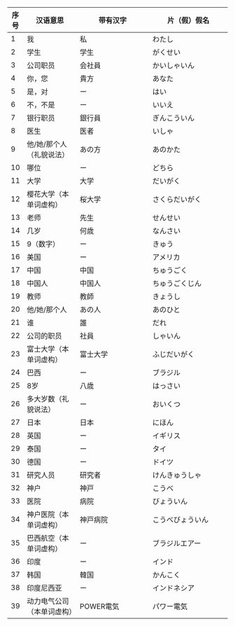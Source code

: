 
<style>
table th:first-of-type {
    width: 5%;
}
table th:nth-of-type(2) {
    width: 24%;
}
table th:nth-of-type(3) {
    width:33%;
table th:nth-of-type(4) {
    width:33%;
}
</style>




序号|  汉语意思  |  带有汉字  |片（假）假名  
|------|--------|--------|---------
1|我|私|わたし
2|学生|学生|がくせい
3|公司职员|会社員|かいしゃいん
4|你，您|貴方|あなた
5|是，对|ー|はい
6|不，不是|ー|いいえ
7|银行职员|銀行員|ぎんこういん
8|医生|医者|いしゃ
9|他/她/那个人（礼貌说法）|あの方|あのかた
10|哪位|ー|どちら
11|大学|大学|だいがく
12|樱花大学（本单词虚构）|桜大学|さくらだいがく
13|老师|先生|せんせい
14|几岁|何歳|なんさい
15|9（数字）|ー|きゅう
16|美国|ー|アメリカ
17|中国|中国|ちゅうごく
18|中国人|中国人|ちゅうごくじん
19|教师|教師|きょうし
20|他/她/那个人|あの人|あのひと
21|谁|誰|だれ
22|公司的职员|社員|しゃいん
23|富士大学（本单词虚构）|富士大学|ふじだいがく
24|巴西|ー|ブラジル
25|8岁|八歳|はっさい
26|多大岁数（礼貌说法）|ー|おいくつ
27|日本|日本|にほん
28|英国|ー|イギリス
29|泰国|ー|タイ
30|德国|ー|ドイツ
31|研究人员|研究者|けんきゅうしゃ
32|神户|神戸|こうべ
33|医院|病院|びょういん
34|神户医院（本单词虚构）|神戸病院|こうべびょういん
35|巴西航空（本单词虚构）|ー|ブラジルエアー
36|印度|ー|インド
37|韩国|韓国|かんこく
38|印度尼西亚|ー|インドネシア
39|动力电气公司（本单词虚构）|POWER電気|パワー電気